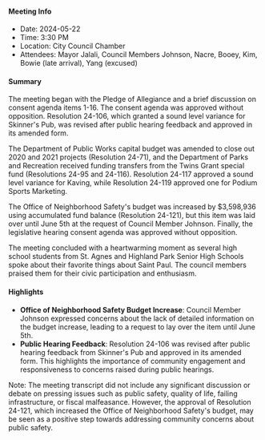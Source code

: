 #### Meeting Info
* Date: 2024-05-22
* Time: 3:30 PM
* Location: City Council Chamber
* Attendees: Mayor Jalali, Council Members Johnson, Nacre, Booey, Kim, Bowie (late arrival), Yang (excused)

#### Summary
The meeting began with the Pledge of Allegiance and a brief discussion on consent agenda items 1-16. The consent agenda was approved without opposition. Resolution 24-106, which granted a sound level variance for Skinner's Pub, was revised after public hearing feedback and approved in its amended form.

The Department of Public Works capital budget was amended to close out 2020 and 2021 projects (Resolution 24-71), and the Department of Parks and Recreation received funding transfers from the Twins Grant special fund (Resolutions 24-95 and 24-116). Resolution 24-117 approved a sound level variance for Kaving, while Resolution 24-119 approved one for Podium Sports Marketing.

The Office of Neighborhood Safety's budget was increased by $3,598,936 using accumulated fund balance (Resolution 24-121), but this item was laid over until June 5th at the request of Council Member Johnson. Finally, the legislative hearing consent agenda was approved without opposition.

The meeting concluded with a heartwarming moment as several high school students from St. Agnes and Highland Park Senior High Schools spoke about their favorite things about Saint Paul. The council members praised them for their civic participation and enthusiasm.

#### Highlights
* **Office of Neighborhood Safety Budget Increase**: Council Member Johnson expressed concerns about the lack of detailed information on the budget increase, leading to a request to lay over the item until June 5th.
* **Public Hearing Feedback**: Resolution 24-106 was revised after public hearing feedback from Skinner's Pub and approved in its amended form. This highlights the importance of community engagement and responsiveness to concerns raised during public hearings.

Note: The meeting transcript did not include any significant discussion or debate on pressing issues such as public safety, quality of life, failing infrastructure, or fiscal malfeasance. However, the approval of Resolution 24-121, which increased the Office of Neighborhood Safety's budget, may be seen as a positive step towards addressing community concerns about public safety.

